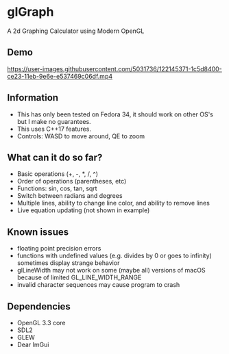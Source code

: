# glGraph

A 2d Graphing Calculator using Modern OpenGL

## Demo
https://user-images.githubusercontent.com/5031736/122145371-1c5d8400-ce23-11eb-9e6e-e537469c06df.mp4

## Information

- This has only been tested on Fedora 34, it should work on other OS's but I make no guarantees.  
- This uses C++17 features.
- Controls: WASD to move around, QE to zoom

## What can it do so far?

- Basic operations (+, -, *, /, ^)
- Order of operations (parentheses, etc)
- Functions: sin, cos, tan, sqrt
- Switch between radians and degrees
- Multiple lines, ability to change line color, and ability to remove lines
- Live equation updating (not shown in example)

## Known issues

- floating point precision errors
- functions with undefined values (e.g. divides by 0 or goes to infinity) sometimes display strange behavior
- glLineWidth may not work on some (maybe all) versions of macOS because of limited GL_LINE_WIDTH_RANGE  
- invalid character sequences may cause program to crash

## Dependencies  

- OpenGL 3.3 core
- SDL2
- GLEW
- Dear ImGui  
